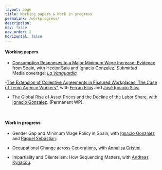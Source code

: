 ```yaml
---
layout: page
title: Working papers & Work in progress
permalink: /workprogress/
description: 
nav: false
nav_order: 2
horizontal: false
---
```


<!-- pages/workprogress.md -->

  <h4>Working papers</h4>

- [Consumption Responses to a Major Minimum Wage Increase: Evidence from Spain](https://docs.iza.org/dp17923.pdf), with [Hector Sala](https://espainnova.uab.cat/es/hector_sala) and [Ignacio Gonzalez](https://www.ignacioglez.com/). *Submitted*  
  Media coverage: *[La Vanguardia](https://www.lavanguardia.com/economia/20250603/10746893/subida-smi-provoco-aumento-consumo-electronica-ocio.html)*

-[The Extension of Collective Agreements in Fissured Workplaces: The Case of Temp Agency Workers*](https://www.dropbox.com/scl/fi/eiqncgadt6g0rbdnqhqt7/TempAgency_CollectiveBargaining_Submission.pdf?rlkey=exf87l9hj3tuje26ton81m6si&dl=0), with [Ferran Elias](https://sites.google.com/site/ferraneliasmoreno/ferran-elias) and [José Ignacio Silva](https://sites.google.com/view/joseisilvabe/)

 - [The Global Rise of Asset Prices and the Decline of the Labor Share](https://papers.ssrn.com/sol3/papers.cfm?abstract_id=2964329), with [Ignacio Gonzalez](https://www.ignacioglez.com/). (Permanent WP).


  <br>

  <h4>Work in progress</h4>
  

- Gender Gap and Minimum Wage Policy in Spain, with [Ignacio Gonzalez](https://www.ignacioglez.com/) and [Raquel Sebastian](https://sites.google.com/ucm.es/raquelsebastian/p%C3%A1gina-principal).

- Occupational Change across Generations, with [Annalisa Cristini](https://didattica-rubrica.unibg.it/ugov/person/3083).
  
- Impartiality and Clientelism: How Sequencing Matters, with [Andreas Kyriacou](https://www.udg.edu/ca/directori/pagina-personal?ID=2001744&language=es-ES).

